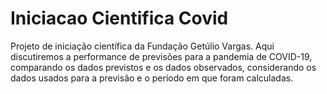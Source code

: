 # Iniciacao Cientifica Covid
Projeto de iniciação científica da Fundação Getúlio Vargas. Aqui discutiremos a performance de previsões para a pandemia de COVID-19, comparando os dados previstos e os dados observados, considerando os dados usados para a previsão e o período em que foram calculadas.
